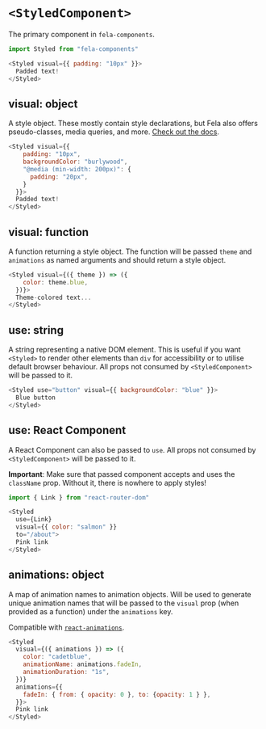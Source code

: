 # `<StyledComponent>`

The primary component in `fela-components`.

```js
import Styled from "fela-components"

<Styled visual={{ padding: "10px" }}>
  Padded text!
</Styled>
```

## visual: object

A style object. These mostly contain style declarations, but Fela also offers pseudo-classes, media queries, and more. [Check out the docs](http://bit.ly/2qOK3i3).

```js
<Styled visual={{
    padding: "10px",
    backgroundColor: "burlywood",
    "@media (min-width: 200px)": {
      padding: "20px",
    }
  }}>
  Padded text!
</Styled>
```

## visual: function

A function returning a style object. The function will be passed `theme` and `animations` as named arguments and should return a style object.

```js
<Styled visual={({ theme }) => ({
    color: theme.blue,
  })}>
  Theme-colored text...
</Styled>
```

## use: string

A string representing a native DOM element. This is useful if you want `<Styled>` to render other elements than `div` for accessibility or to utilise default browser behaviour. All props not consumed by `<StyledComponent>` will be passed to it.

```js
<Styled use="button" visual={{ backgroundColor: "blue" }}>
  Blue button
</Styled>
```

## use: React Component

A React Component can also be passed to `use`. All props not consumed by `<StyledComponent>` will be passed to it.

**Important**: Make sure that passed component accepts and uses the `className` prop. Without it, there is nowhere to apply styles!

<!--
TODO: Create a gist of how you can foot-gun yourself when not accepting `className`.
-->

```js
import { Link } from "react-router-dom"

<Styled
  use={Link}
  visual={{ color: "salmon" }}
  to="/about">
  Pink link
</Styled>
```

## animations: object

A map of animation names to animation objects. Will be used to generate unique animation names that will be passed to the `visual` prop (when provided as a function) under the `animations` key.

Compatible with [`react-animations`](http://bit.ly/2pSB8gi).

```js
<Styled
  visual={({ animations }) => ({
    color: "cadetblue",
    animationName: animations.fadeIn,
    animationDuration: "1s",
  })}
  animations={{
    fadeIn: { from: { opacity: 0 }, to: {opacity: 1 } },
  }}>
  Pink link
</Styled>
```
